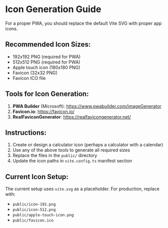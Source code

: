# Icon Generation Guide

For a proper PWA, you should replace the default Vite SVG with proper app icons.

## Recommended Icon Sizes:

- 192x192 PNG (required for PWA)
- 512x512 PNG (required for PWA)
- Apple touch icon (180x180 PNG)
- Favicon (32x32 PNG)
- Favicon ICO file

## Tools for Icon Generation:

1. **PWA Builder** (Microsoft): https://www.pwabuilder.com/imageGenerator
2. **Favicon.io**: https://favicon.io/
3. **RealFaviconGenerator**: https://realfavicongenerator.net/

## Instructions:

1. Create or design a calculator icon (perhaps a calculator with a calendar)
2. Use any of the above tools to generate all required sizes
3. Replace the files in the `public/` directory
4. Update the icon paths in `vite.config.ts` manifest section

## Current Icon Setup:

The current setup uses `vite.svg` as a placeholder. For production, replace with:

- `public/icon-192.png`
- `public/icon-512.png`
- `public/apple-touch-icon.png`
- `public/favicon.ico`
